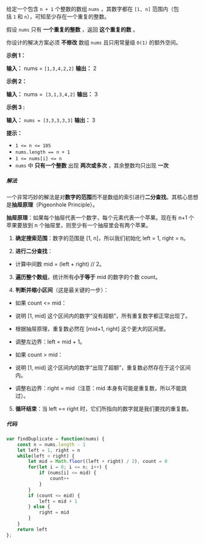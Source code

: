 给定一个包含 `n + 1` 个整数的数组 `nums` ，其数字都在 `[1, n]` 范围内（包括 `1` 和 `n`），可知至少存在一个重复的整数。

假设 `nums` 只有 **一个重复的整数** ，返回 **这个重复的数** 。

你设计的解决方案必须 **不修改** 数组 `nums` 且只用常量级 `O(1)` 的额外空间。

**示例 1：**

**输入：** nums = `[1,3,4,2,2]`
**输出：** 2

**示例 2：**

**输入：** nums =` [3,1,3,4,2]`
**输出：** 3

**示例 3 :**

**输入：** `nums = [3,3,3,3,3]`
**输出：** 3

**提示：**

- `1 <= n <= 105`
- `nums.length == n + 1`
- `1 <= nums[i] <= n`
- `nums` 中 **只有一个整数** 出现 **两次或多次** ，其余整数均只出现 **一次** 


##### 解法

一个非常巧妙的解法是对**数字的范围**而不是数组的索引进行**二分查找**。其核心思想是**抽屉原理**（Pigeonhole Principle）。

**抽屉原理**：如果每个抽屉代表一个数字，每个元素代表一个苹果。现在有 n+1 个苹果要放到 n 个抽屉里，则至少有一个抽屉里会有两个苹果。

1. **确定搜索范围**：数字的范围是 [1, n]，所以我们初始化 left = 1, right = n。

2. **进行二分查找**：

- 计算中间数 mid = (left + right) // 2。

3. **遍历整个数组**，统计所有**小于等于** mid 的数字的个数 count。

4. **判断并缩小区间**（这是最关键的一步）：

- 如果 count <= mid：

- 说明 [1, mid] 这个区间内的数字“没有超额”，所有重复数字都正常出现了。

- 根据抽屉原理，重复数必然在 [mid+1, right] 这个更大的区间里。

- 调整左边界：left = mid + 1。

- 如果 count > mid：

- 说明 [1, mid] 这个区间内的数字“出现了超额”，重复数必然存在于这个区间内。

- 调整右边界：right = mid（注意：mid 本身有可能是重复数，所以不能跳过）。

5. **循环结束**：当 left == right 时，它们所指向的数字就是我们要找的重复数。
##### 代码
```javascript
var findDuplicate = function(nums) {
    const n = nums.length - 1
    let left = 1, right = n
    while(left < right) {
        let mid = Math.floor((left + right) / 2), count = 0
        for(let i = 0; i <= n; i++) {
            if (nums[i] <= mid) {
                count++
            }
        }
        if (count <= mid) {
            left = mid + 1
        } else {
            right = mid
        }
    }
    return left
};
```